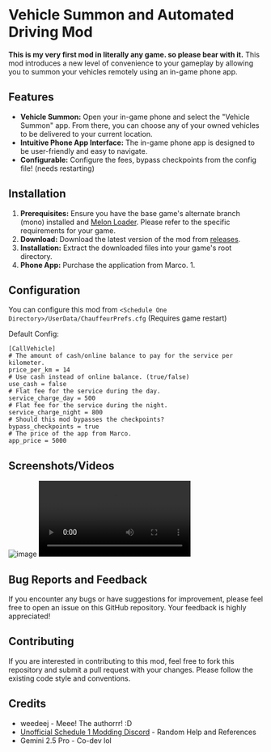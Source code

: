 # Vehicle Summon and Automated Driving Mod
**This is my very first mod in literally any game. so please bear with it.**
This mod introduces a new level of convenience to your gameplay by allowing you to summon your vehicles remotely using an in-game phone app.

## Features

* **Vehicle Summon:** Open your in-game phone and select the "Vehicle Summon" app. From there, you can choose any of your owned vehicles to be delivered to your current location.
* **Intuitive Phone App Interface:** The in-game phone app is designed to be user-friendly and easy to navigate.
* **Configurable:** Configure the fees, bypass checkpoints from the config file! (needs restarting)

## Installation

1.  **Prerequisites:** Ensure you have the base game's alternate branch (mono) installed and [Melon Loader](https://melonwiki.xyz/). Please refer to the specific requirements for your game.
2.  **Download:** Download the latest version of the mod from [releases](https://github.com/weedeej/CallVehicle/releases/latest).
3.  **Installation:** Extract the downloaded files into your game's root directory.
4.  **Phone App:** Purchase the application from Marco.
	1. 
## Configuration

You can configure this mod from `<Schedule One Directory>/UserData/ChauffeurPrefs.cfg` (Requires game restart)

Default Config:

```
[CallVehicle]
# The amount of cash/online balance to pay for the service per kilometer.
price_per_km = 14
# Use cash instead of online balance. (true/false)
use_cash = false
# Flat fee for the service during the day.
service_charge_day = 500
# Flat fee for the service during the night.
service_charge_night = 800
# Should this mod bypasses the checkpoints?
bypass_checkpoints = true
# The price of the app from Marco.
app_price = 5000
```
## Screenshots/Videos

![image](https://github.com/user-attachments/assets/875b792c-3e51-4e9d-8fd5-807411ac7879)
<video src="https://github.com/user-attachments/assets/9f764162-1f06-420a-98b7-035f18604c98" />

## Bug Reports and Feedback

If you encounter any bugs or have suggestions for improvement, please feel free to open an issue on this GitHub repository. Your feedback is highly appreciated!

## Contributing

If you are interested in contributing to this mod, feel free to fork this repository and submit a pull request with your changes. Please follow the existing code style and conventions.

## Credits

* weedeej - Meee! The authorrr! :D 
* [Unofficial Schedule 1 Modding Discord](https://discord.gg/QMzd7u6yZb) - Random Help and References
* Gemini 2.5 Pro - Co-dev lol
